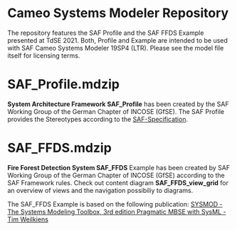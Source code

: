 # Cameo Systems Modeler Repository
The repository features the SAF Profile and the SAF FFDS Example presented at TdSE 2021. Both, Profile and Example are intended to be used with SAF Cameo Systems Modeler 19SP4 (LTR). Please see the model file itself for licensing terms.

# SAF_Profile.mdzip
**System Architecture Framework SAF_Profile** has been created by the SAF Working Group of the German Chapter of INCOSE (GfSE). The SAF Profile provides the Stereotypes according to the [SAF-Specification](https://github.com/GfSE/SAF-Specification).

# SAF_FFDS.mdzip
**Fire Forest Detection System SAF_FFDS** Example has been created by SAF Working Group of the German Chapter of INCOSE (GfSE) according to the SAF Framework rules. Check out content diagram **SAF_FFDS_view_grid** for an overview of views and the navigation possibiliy to diagrams.

The SAF_FFDS Example is based on the following publication: [SYSMOD - The Systems Modeling Toolbox, 3rd edition Pragmatic MBSE with SysML - Tim Weilkiens](https://www.oose.de/nuetzliches/sysmod-the-systems-modeling-toolbox/)

